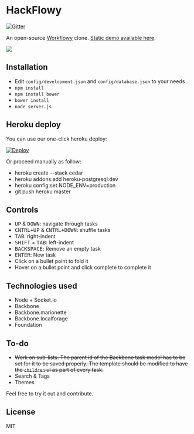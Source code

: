 # HackFlowy

[![Gitter](https://badges.gitter.im/Join%20Chat.svg)](https://gitter.im/abhshkdz/HackFlowy?utm_source=badge&utm_medium=badge&utm_campaign=pr-badge&utm_content=badge)

An open-source [Workflowy](http://workflowy.com) clone. [Static demo available here](http://wassname.github.io/HackFlowy/).

![](https://dl.dropbox.com/u/19398876/screenshots/043.png)

## Installation

* Edit `config/development.json` and `config/database.json` to your needs
* `npm install`
* `npm install bower`
* `bower install`
* `node server.js`

## Heroku deploy

You can use our one-click heroku deploy:

[![Deploy](https://www.herokucdn.com/deploy/button.png)](https://heroku.com/deploy)

Or proceed manually as follow:

* heroku create --stack cedar
* heroku addons:add heroku-postgresql:dev
* heroku config:set NODE_ENV=production
* git push heroku master

## Controls

* <kbd>UP</kbd> & <kbd>DOWN</kbd>: navigate through tasks
* <kbd>CNTRL+UP</kbd> & <kbd>CNTRL+DOWN</kbd>: shuffle tasks
* <kbd>TAB</kbd>: right-indent
* <kbd>SHIFT</kbd> + <kbd>TAB</kbd>: left-indent
* <kbd>BACKSPACE</kbd>: Remove an empty task
* <kbd>ENTER</kbd>: New task
* Click on a bullet point to fold it
* Hover on a bullet point and click complete to complete it

## Technologies used

* Node + Socket.io
* Backbone
* Backbone.marionette
* Backbone.localforage
* Foundation

## To-do

* ~~Work on sub-lists. The parent id of the Backbone task model has to be set for it to be saved properly. The template should be modified to have the `children` ul as part of every task.~~
* Search & Tags
* Themes

Feel free to try it out and contribute.

## License

MIT
